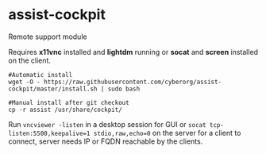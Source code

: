 # assist-cockpit
Remote support module

Requires <strong>x11vnc</strong> installed and <strong>lightdm</strong> running or <strong>socat</strong> and <strong>screen</strong> installed on the client.

```console
#Automatic install
wget -O - https://raw.githubusercontent.com/cyberorg/assist-cockpit/master/install.sh | sudo bash

#Manual install after git checkout
cp -r assist /usr/share/cockpit/
```

Run `vncviewer -listen` in a desktop session for GUI or `socat tcp-listen:5500,keepalive=1 stdio,raw,echo=0` on the server for a client to connect, server needs IP or FQDN reachable by the clients.

